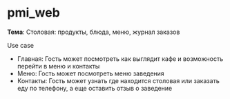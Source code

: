 # pmi_web
**Тема**: Столовая: продукты, блюда, меню, журнал заказов

Use case 

+ Главная: Гость может посмотреть как выглядит кафе и возможность перейти в меню и контакты
+ Меню: Гость может посмотреть меню заведения
+ Контакты: Гость может узнать где находится столовая или заказать еду по телефону, а еще оставить отзыв о заведение

